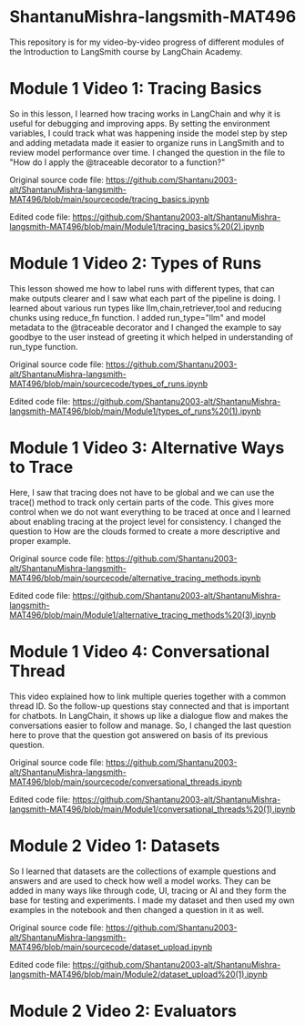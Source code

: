 # ShantanuMishra-langsmith-MAT496
This repository is for my video-by-video progress of different modules of the Introduction to LangSmith course by LangChain Academy.

# Module 1 Video 1: Tracing Basics
So in this lesson, I learned how tracing works in LangChain and why it is useful for debugging and improving apps. 
By setting the environment variables, I could track what was happening inside the model step by step and adding metadata made it easier to organize runs in LangSmith and to review model performance over time.
I changed the question in the file to "How do I apply the @traceable decorator to a function?"

Original source code file:
https://github.com/Shantanu2003-alt/ShantanuMishra-langsmith-MAT496/blob/main/sourcecode/tracing_basics.ipynb

Edited code file:
https://github.com/Shantanu2003-alt/ShantanuMishra-langsmith-MAT496/blob/main/Module1/tracing_basics%20(2).ipynb

# Module 1 Video 2: Types of Runs
This lesson showed me how to label runs with different types, that can make outputs clearer and I saw what each part of the pipeline is doing. 
I learned about various run types like llm,chain,retriever,tool and reducing chunks using reduce_fn function.
I added run_type="llm" and model metadata to the @traceable decorator and I changed the example to say goodbye to the user instead of greeting it which helped in understanding of run_type function.

Original source code file:
https://github.com/Shantanu2003-alt/ShantanuMishra-langsmith-MAT496/blob/main/sourcecode/types_of_runs.ipynb

Edited code file:
https://github.com/Shantanu2003-alt/ShantanuMishra-langsmith-MAT496/blob/main/Module1/types_of_runs%20(1).ipynb

# Module 1 Video 3: Alternative Ways to Trace
Here, I saw that tracing does not have to be global and we can use the trace() method to track only certain parts of the code. 
This gives more control when we do not want everything to be traced at once and I learned about enabling tracing at the project level for consistency.
I changed the question to How are the clouds formed to create a more descriptive and proper example.

Original source code file:
https://github.com/Shantanu2003-alt/ShantanuMishra-langsmith-MAT496/blob/main/sourcecode/alternative_tracing_methods.ipynb

Edited code file:
https://github.com/Shantanu2003-alt/ShantanuMishra-langsmith-MAT496/blob/main/Module1/alternative_tracing_methods%20(3).ipynb

# Module 1 Video 4: Conversational Thread
This video explained how to link multiple queries together with a common thread ID. So the follow-up questions stay connected and that is important for chatbots. 
In LangChain, it shows up like a dialogue flow and makes the conversations easier to follow and manage.
So, I changed the last question here to prove that the question got answered on basis of its previous question.

Original source code file:
https://github.com/Shantanu2003-alt/ShantanuMishra-langsmith-MAT496/blob/main/sourcecode/conversational_threads.ipynb

Edited code file:
https://github.com/Shantanu2003-alt/ShantanuMishra-langsmith-MAT496/blob/main/Module1/conversational_threads%20(1).ipynb


# Module 2 Video 1: Datasets
So I learned that datasets are the collections of example questions and answers and are used to check how well a model works. 
They can be added in many ways like through code, UI, tracing or AI and they form the base for testing and experiments.
I made my dataset and then used my own examples in the notebook and then changed a question in it as well. 

Original source code file:
https://github.com/Shantanu2003-alt/ShantanuMishra-langsmith-MAT496/blob/main/sourcecode/dataset_upload.ipynb

Edited code file:
https://github.com/Shantanu2003-alt/ShantanuMishra-langsmith-MAT496/blob/main/Module2/dataset_upload%20(1).ipynb

# Module 2 Video 2: Evaluators





